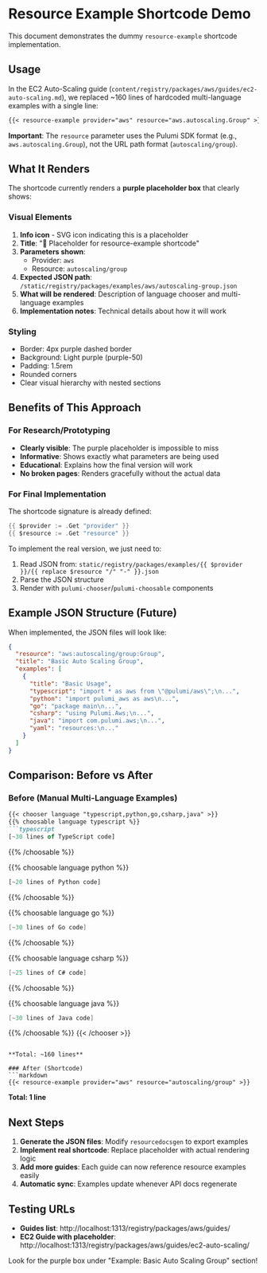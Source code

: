 # Resource Example Shortcode Demo

This document demonstrates the dummy `resource-example` shortcode implementation.

## Usage

In the EC2 Auto-Scaling guide (`content/registry/packages/aws/guides/ec2-auto-scaling.md`), we replaced ~160 lines of hardcoded multi-language examples with a single line:

```markdown
{{< resource-example provider="aws" resource="aws.autoscaling.Group" >}}
```

**Important**: The `resource` parameter uses the Pulumi SDK format (e.g., `aws.autoscaling.Group`), not the URL path format (`autoscaling/group`).

## What It Renders

The shortcode currently renders a **purple placeholder box** that clearly shows:

### Visual Elements
1. **Info icon** - SVG icon indicating this is a placeholder
2. **Title**: "🚧 Placeholder for resource-example shortcode"
3. **Parameters shown**:
   - Provider: `aws`
   - Resource: `autoscaling/group`
4. **Expected JSON path**: `/static/registry/packages/examples/aws/autoscaling-group.json`
5. **What will be rendered**: Description of language chooser and multi-language examples
6. **Implementation notes**: Technical details about how it will work

### Styling
- Border: 4px purple dashed border
- Background: Light purple (purple-50)
- Padding: 1.5rem
- Rounded corners
- Clear visual hierarchy with nested sections

## Benefits of This Approach

### For Research/Prototyping
- **Clearly visible**: The purple placeholder is impossible to miss
- **Informative**: Shows exactly what parameters are being used
- **Educational**: Explains how the final version will work
- **No broken pages**: Renders gracefully without the actual data

### For Final Implementation
The shortcode signature is already defined:
```go
{{ $provider := .Get "provider" }}
{{ $resource := .Get "resource" }}
```

To implement the real version, we just need to:
1. Read JSON from: `static/registry/packages/examples/{{ $provider }}/{{ replace $resource "/" "-" }}.json`
2. Parse the JSON structure
3. Render with `pulumi-chooser`/`pulumi-choosable` components

## Example JSON Structure (Future)

When implemented, the JSON files will look like:

```json
{
  "resource": "aws:autoscaling/group:Group",
  "title": "Basic Auto Scaling Group",
  "examples": [
    {
      "title": "Basic Usage",
      "typescript": "import * as aws from \"@pulumi/aws\";\n...",
      "python": "import pulumi_aws as aws\n...",
      "go": "package main\n...",
      "csharp": "using Pulumi.Aws;\n...",
      "java": "import com.pulumi.aws;\n...",
      "yaml": "resources:\n..."
    }
  ]
}
```

## Comparison: Before vs After

### Before (Manual Multi-Language Examples)
```markdown
{{< chooser language "typescript,python,go,csharp,java" >}}
{{% choosable language typescript %}}
```typescript
[~30 lines of TypeScript code]
```
{{% /choosable %}}

{{% choosable language python %}}
```python
[~20 lines of Python code]
```
{{% /choosable %}}

{{% choosable language go %}}
```go
[~30 lines of Go code]
```
{{% /choosable %}}

{{% choosable language csharp %}}
```csharp
[~25 lines of C# code]
```
{{% /choosable %}}

{{% choosable language java %}}
```java
[~30 lines of Java code]
```
{{% /choosable %}}
{{< /chooser >}}
```

**Total: ~160 lines**

### After (Shortcode)
```markdown
{{< resource-example provider="aws" resource="autoscaling/group" >}}
```

**Total: 1 line**

## Next Steps

1. **Generate the JSON files**: Modify `resourcedocsgen` to export examples
2. **Implement real shortcode**: Replace placeholder with actual rendering logic
3. **Add more guides**: Each guide can now reference resource examples easily
4. **Automatic sync**: Examples update whenever API docs regenerate

## Testing URLs

- **Guides list**: http://localhost:1313/registry/packages/aws/guides/
- **EC2 Guide with placeholder**: http://localhost:1313/registry/packages/aws/guides/ec2-auto-scaling/

Look for the purple box under "Example: Basic Auto Scaling Group" section!
